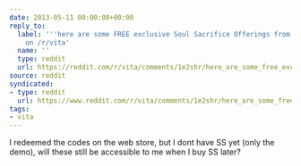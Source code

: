 ```yaml
---
date: 2013-05-11 00:00:00+00:00
reply_to:
  label: '''here are some FREE exclusive Soul Sacrifice Offerings from the PS.Blog!''
    on /r/vita'
  name: ''
  type: reddit
  url: https://reddit.com/r/vita/comments/1e2shr/here_are_some_free_exclusive_soul_sacrifice/
source: reddit
syndicated:
- type: reddit
  url: https://www.reddit.com/r/vita/comments/1e2shr/here_are_some_free_exclusive_soul_sacrifice/c9wppwf/
tags:
- vita
---
```


I redeemed the codes on the web store, but I dont have SS yet (only the demo), will these still be accessible to me when I buy SS later?
